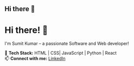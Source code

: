 ## Hi there 👋

# Hi there! 👋  
I'm Sumit Kumar – a passionate Software and Web developer!  

🚀 **Tech Stack:** HTML | CSS| JavaScript | Python | React   
📫 **Connect with me:** [LinkedIn](https://www.linkedin.com/in/sumit-kumar2004/)  
